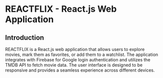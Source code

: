# REACTFLIX - React.js Web Application


## Introduction
REACTFLIX is a React.js web application that allows users to explore movies, mark them as favorites, or add them to a watchlist. The application integrates with Firebase for Google login authentication and utilizes the TMDB API to fetch movie data. The user interface is designed to be responsive and provides a seamless experience across different devices.



